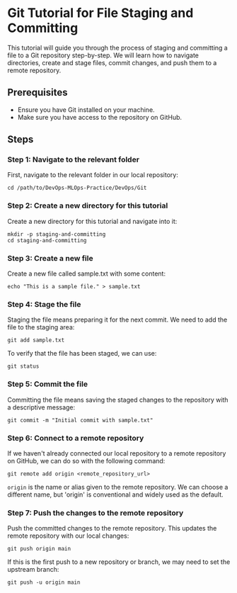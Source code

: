 # Git Tutorial for File Staging and Committing

This tutorial will guide you through the process of staging and committing a file to a Git repository step-by-step. We will learn how to navigate directories, create and stage files, commit changes, and push them to a remote repository.

## Prerequisites

- Ensure you have Git installed on your machine.
- Make sure you have access to the repository on GitHub.

## Steps

### Step 1: Navigate to the relevant folder
First, navigate to the relevant folder in our local repository:

```
cd /path/to/DevOps-MLOps-Practice/DevOps/Git
```

### Step 2: Create a new directory for this tutorial
Create a new directory for this tutorial and navigate into it:

```
mkdir -p staging-and-committing
cd staging-and-committing
```

### Step 3: Create a new file
Create a new file called sample.txt with some content:

```
echo "This is a sample file." > sample.txt
```

### Step 4: Stage the file
Staging the file means preparing it for the next commit. We need to add the file to the staging area:

```
git add sample.txt
```

To verify that the file has been staged, we can use:

```
git status
```

### Step 5: Commit the file
Committing the file means saving the staged changes to the repository with a descriptive message:

```
git commit -m "Initial commit with sample.txt"
```

### Step 6: Connect to a remote repository
If we haven't already connected our local repository to a remote repository on GitHub, we can do so with the following command:

```
git remote add origin <remote_repository_url>
```

`origin` is the name or alias given to the remote repository. We can choose a different name, but 'origin' is conventional and widely used as the default.

### Step 7: Push the changes to the remote repository
Push the committed changes to the remote repository. This updates the remote repository with our local changes:

```
git push origin main
```

If this is the first push to a new repository or branch, we may need to set the upstream branch:

```
git push -u origin main
```
